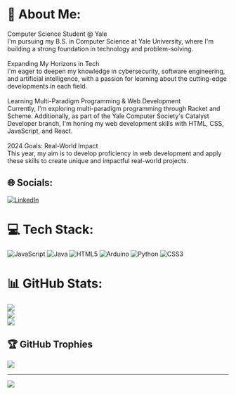 # 💫 About Me:
Computer Science Student @ Yale<br>I'm pursuing my B.S. in Computer Science at Yale University, where I'm building a strong foundation in technology and problem-solving.<br><br>Expanding My Horizons in Tech<br>I'm eager to deepen my knowledge in cybersecurity, software engineering, and artificial intelligence, with a passion for learning about the cutting-edge developments in each field.<br><br>Learning Multi-Paradigm Programming & Web Development<br>Currently, I'm exploring multi-paradigm programming through Racket and Scheme. Additionally, as part of the Yale Computer Society's Catalyst Developer branch, I'm honing my web development skills with HTML, CSS, JavaScript, and React.<br><br>2024 Goals: Real-World Impact<br>This year, my aim is to develop proficiency in web development and apply these skills to create unique and impactful real-world projects.


## 🌐 Socials:
[![LinkedIn](https://img.shields.io/badge/LinkedIn-%230077B5.svg?logo=linkedin&logoColor=white)](https://linkedin.com/in/https://www.linkedin.com/in/julien-toussaint-dang/) 

# 💻 Tech Stack:
![JavaScript](https://img.shields.io/badge/javascript-%23323330.svg?style=for-the-badge&logo=javascript&logoColor=%23F7DF1E) ![Java](https://img.shields.io/badge/java-%23ED8B00.svg?style=for-the-badge&logo=openjdk&logoColor=white) ![HTML5](https://img.shields.io/badge/html5-%23E34F26.svg?style=for-the-badge&logo=html5&logoColor=white) ![Arduino](https://img.shields.io/badge/-Arduino-00979D?style=for-the-badge&logo=Arduino&logoColor=white) ![Python](https://img.shields.io/badge/python-3670A0?style=for-the-badge&logo=python&logoColor=ffdd54) ![CSS3](https://img.shields.io/badge/css3-%231572B6.svg?style=for-the-badge&logo=css3&logoColor=white)
# 📊 GitHub Stats:
![](https://github-readme-stats.vercel.app/api?username=JulienTD23&theme=dark&hide_border=false&include_all_commits=false&count_private=false)<br/>
![](https://github-readme-streak-stats.herokuapp.com/?user=JulienTD23&theme=dark&hide_border=false)<br/>
![](https://github-readme-stats.vercel.app/api/top-langs/?username=JulienTD23&theme=dark&hide_border=false&include_all_commits=false&count_private=false&layout=compact)

## 🏆 GitHub Trophies
![](https://github-profile-trophy.vercel.app/?username=JulienTD23&theme=dark&no-frame=false&no-bg=false&margin-w=4)

---
[![](https://visitcount.itsvg.in/api?id=JulienTD23&icon=0&color=0)](https://visitcount.itsvg.in)

<!-- Proudly created with GPRM ( https://gprm.itsvg.in ) -->
